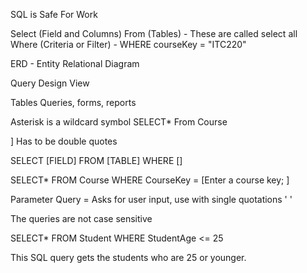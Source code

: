 SQL is Safe For Work

Select (Field and Columns)
From (Tables)
	- These are called select all 
Where (Criteria or Filter)
	- WHERE courseKey = "ITC220"

ERD - Entity Relational Diagram 

Query Design View 

Tables Queries, forms, reports 

Asterisk is a wildcard symbol 
SELECT* From Course

]
Has to be double quotes 

SELECT [FIELD] FROM [TABLE] WHERE []

SELECT* FROM Course WHERE CourseKey = [Enter a course key; ]

Parameter Query = Asks for user input, use with single quotations ' '

The queries are not case sensitive 

SELECT* FROM Student WHERE StudentAge <= 25  

This SQL query gets the students who are 25 or younger. 


